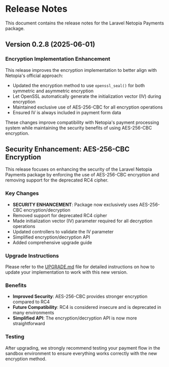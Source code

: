 # Release Notes

This document contains the release notes for the Laravel Netopia Payments package.

## Version 0.2.8 (2025-06-01)

### Encryption Implementation Enhancement

This release improves the encryption implementation to better align with Netopia's official approach:

- Updated the encryption method to use `openssl_seal()` for both symmetric and asymmetric encryption
- Let OpenSSL automatically generate the initialization vector (IV) during encryption
- Maintained exclusive use of AES-256-CBC for all encryption operations
- Ensured IV is always included in payment form data

These changes improve compatibility with Netopia's payment processing system while maintaining the security benefits of using AES-256-CBC encryption.

## Security Enhancement: AES-256-CBC Encryption

This release focuses on enhancing the security of the Laravel Netopia Payments package by enforcing the use of AES-256-CBC encryption and removing support for the deprecated RC4 cipher.

### Key Changes

- **SECURITY ENHANCEMENT**: Package now exclusively uses AES-256-CBC encryption/decryption
- Removed support for deprecated RC4 cipher
- Made initialization vector (IV) parameter required for all decryption operations
- Updated controllers to validate the IV parameter
- Simplified encryption/decryption API
- Added comprehensive upgrade guide

### Upgrade Instructions

Please refer to the [UPGRADE.md](UPGRADE.md) file for detailed instructions on how to update your implementation to work with this new version.

### Benefits

- **Improved Security**: AES-256-CBC provides stronger encryption compared to RC4
- **Future Compatibility**: RC4 is considered insecure and is deprecated in many environments
- **Simplified API**: The encryption/decryption API is now more straightforward

### Testing

After upgrading, we strongly recommend testing your payment flow in the sandbox environment to ensure everything works correctly with the new encryption method.
